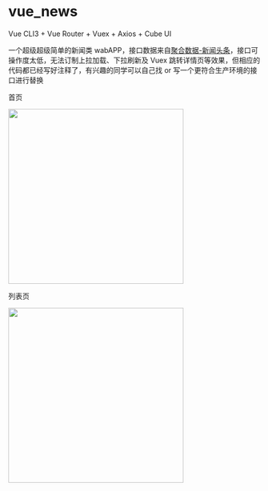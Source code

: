 # vue_news

Vue CLI3 + Vue Router + Vuex + Axios + Cube UI

一个超级超级简单的新闻类 wabAPP，接口数据来自[聚合数据-新闻头条](https://www.juhe.cn/docs/api/id/235)，接口可操作度太低，无法订制上拉加载、下拉刷新及 Vuex 跳转详情页等效果，但相应的代码都已经写好注释了，有兴趣的同学可以自己找 or 写一个更符合生产环境的接口进行替换

首页

<img src="https://upload-images.jianshu.io/upload_images/1662958-46656e5ca0c5fc95.png?imageMogr2/auto-orient/strip%7CimageView2/2/w/1240" width="350">

列表页

<img src="https://upload-images.jianshu.io/upload_images/1662958-18c1a3baf6568f33.png?imageMogr2/auto-orient/strip%7CimageView2/2/w/1240" width="350">
